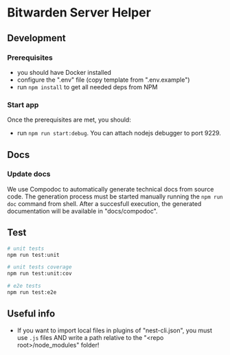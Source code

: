 # Bitwarden Server Helper

## Development

### Prerequisites

- you should have Docker installed
- configure the ".env" file (copy template from ".env.example")
- run `npm install` to get all needed deps from NPM

### Start app

Once the prerequisites are met, you should:

- run `npm run start:debug`. You can attach nodejs debugger to port 9229.

## Docs

### Update docs

We use Compodoc to automatically generate technical docs from source code. The generation
process must be started manually running the `npm run doc` command from shell. After a succesfull
execution, the generated documentation will be available in "docs/compodoc".

## Test

```bash
# unit tests
npm run test:unit

# unit tests coverage
npm run test:unit:cov

# e2e tests
npm run test:e2e
```

## Useful info

- If you want to import local files in plugins of "nest-cli.json", you must use `.js` files AND
  write a path relative to the "\<repo root\>/node_modules" folder!
